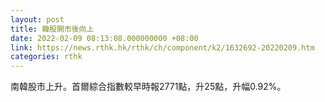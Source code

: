 ```yaml
---
layout: post
title: 韓股開市後向上
date: 2022-02-09 08:13:08.000000000 +08:00
link: https://news.rthk.hk/rthk/ch/component/k2/1632692-20220209.htm
categories: rthk
---
```


南韓股市上升。首爾綜合指數較早時報2771點，升25點，升幅0.92%。
